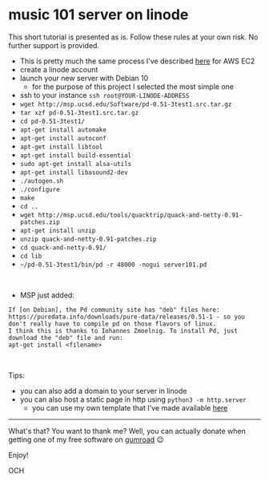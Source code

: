 # music 101 server on linode

This short tutorial is presented as is.
Follow these rules at your own risk.
No further support is provided.

- This is pretty much the same process I've described [here](https://github.com/omarcostahamido/One-Quick-Solution_Patches/blob/master/Other/music101-server-AWS-EC2.md) for AWS EC2
- create a linode account
- launch your new server with Debian 10
  - for the purpose of this project I selected the most simple one
- ssh to your instance `ssh root@YOUR-LINODE-ADDRESS`
- `wget http://msp.ucsd.edu/Software/pd-0.51-3test1.src.tar.gz`
- `tar xzf pd-0.51-3test1.src.tar.gz `
- `cd pd-0.51-3test1/`
- `apt-get install automake`
- `apt-get install autoconf`
- `apt-get install libtool`
- `apt-get install build-essential`
-	`sudo apt-get install alsa-utils`
-	`apt-get install libasound2-dev`
- `./autogen.sh `
- `./configure`
- `make`
- `cd ..`
- `wget http://msp.ucsd.edu/tools/quacktrip/quack-and-netty-0.91-patches.zip`
- `apt-get install unzip`
- `unzip quack-and-netty-0.91-patches.zip `
- `cd quack-and-netty-0.91/`
- `cd lib`
- `~/pd-0.51-3test1/bin/pd -r 48000 -nogui server101.pd`
<br>

- MSP just added:

```
If [on Debian], the Pd community site has "deb" files here:
https://puredata.info/downloads/pure-data/releases/0.51-1 - so you don't really have to compile pd on those flavors of linux.
I think this is thanks to Iohannes Zmoelnig. To install Pd, just download the "deb" file and run:
apt-get install <filename>
```
  
<br>

Tips:

- you can also add a domain to your server in linode
- you can also host a static page in http using `python3 -m http.server`
  - you can use my own template that I've made available [here](https://github.com/omarcostahamido/och.pw)


---
What's that? You want to thank me? Well, you can actually donate when getting one of my free software on [gumroad](https://gumroad.com/och) :wink:

Enjoy!

OCH
